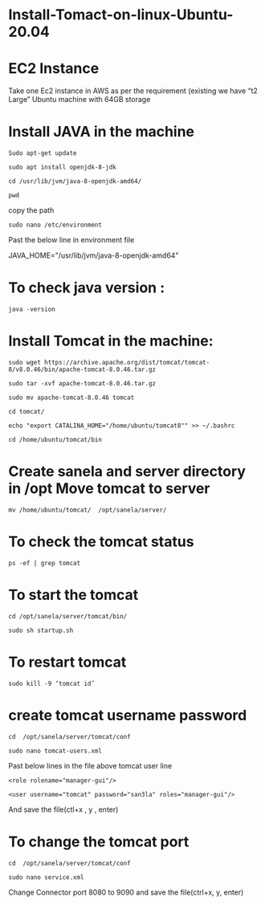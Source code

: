 # Install-Tomact-on-linux-Ubuntu-20.04

# EC2 Instance

Take one Ec2 instance in AWS as per the requirement (existing we have “t2 Large” Ubuntu machine with 64GB storage


# Install JAVA in the machine 

```Sudo apt-get update```

```sudo apt install openjdk-8-jdk```

```cd /usr/lib/jvm/java-8-openjdk-amd64/```

```pwd``` 

copy the path

```sudo nano /etc/environment```

Past the below line in environment file

JAVA_HOME="/usr/lib/jvm/java-8-openjdk-amd64"

# To check java version : 

```java -version```
 
# Install Tomcat in the machine:
 
```sudo wget https://archive.apache.org/dist/tomcat/tomcat-8/v8.0.46/bin/apache-tomcat-8.0.46.tar.gz```

```sudo tar -xvf apache-tomcat-8.0.46.tar.gz```

```sudo mv apache-tomcat-8.0.46 tomcat```

```cd tomcat/```

```echo "export CATALINA_HOME="/home/ubuntu/tomcat8"" >> ~/.bashrc```

```cd /home/ubuntu/tomcat/bin```

# Create sanela and server directory in /opt Move tomcat to server

```mv /home/ubuntu/tomcat/  /opt/sanela/server/```

# To check the tomcat status

```ps -ef | grep tomcat```

# To start the tomcat

```cd /opt/sanela/server/tomcat/bin/```

```sudo sh startup.sh```

# To restart tomcat

```sudo kill -9 ‘tomcat id’```

# create tomcat username password

```cd  /opt/sanela/server/tomcat/conf```

```sudo nano tomcat-users.xml```

Past below lines in the file above tomcat user line

``` 
<role rolename="manager-gui"/>

<user username="tomcat" password="san3la" roles="manager-gui"/>
```

And save the file(ctl+x , y , enter)

# To change the tomcat port

```cd  /opt/sanela/server/tomcat/conf```

```sudo nano service.xml```

Change Connector port 8080 to 9090 and save the file(ctrl+x, y, enter)  
